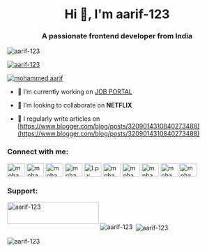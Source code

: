 <h1 align="center">Hi 👋, I'm aarif-123</h1>
<h3 align="center">A passionate frontend developer from India</h3>

<p align="left"> <img src="https://komarev.com/ghpvc/?username=aarif-123&label=Profile%20views&color=0e75b6&style=flat" alt="aarif-123" /> </p>

<p align="left"> <a href="https://github.com/ryo-ma/github-profile-trophy"><img src="https://github-profile-trophy.vercel.app/?username=aarif-123" alt="aarif-123" /></a> </p>

<p align="left"> <a href="https://twitter.com/mohammed aarif" target="blank"><img src="https://img.shields.io/twitter/follow/mohammed aarif?logo=twitter&style=for-the-badge" alt="mohammed aarif" /></a> </p>

- 🔭 I’m currently working on [JOB PORTAL](https://github.com/aarif-123/JOB-PORTAL-HACKATHON)

- 👯 I’m looking to collaborate on **NETFLIX**

- 📝 I regularly write articles on [https://www.blogger.com/blog/posts/3209014310840273488](https://www.blogger.com/blog/posts/3209014310840273488)

<h3 align="left">Connect with me:</h3>
<p align="left">
<a href="https://twitter.com/mohammed aarif" target="blank"><img align="center" src="https://raw.githubusercontent.com/rahuldkjain/github-profile-readme-generator/master/src/images/icons/Social/twitter.svg" alt="mohammed aarif" height="30" width="40" /></a>
<a href="https://linkedin.com/in/mohammed aarif" target="blank"><img align="center" src="https://raw.githubusercontent.com/rahuldkjain/github-profile-readme-generator/master/src/images/icons/Social/linked-in-alt.svg" alt="mohammed aarif" height="30" width="40" /></a>
<a href="https://fb.com/mohammed aarif" target="blank"><img align="center" src="https://raw.githubusercontent.com/rahuldkjain/github-profile-readme-generator/master/src/images/icons/Social/facebook.svg" alt="mohammed aarif" height="30" width="40" /></a>
<a href="https://instagram.com/mohammed aarif" target="blank"><img align="center" src="https://raw.githubusercontent.com/rahuldkjain/github-profile-readme-generator/master/src/images/icons/Social/instagram.svg" alt="mohammed aarif" height="30" width="40" /></a>
<a href="https://www.youtube.com/c/l.p.y university" target="blank"><img align="center" src="https://raw.githubusercontent.com/rahuldkjain/github-profile-readme-generator/master/src/images/icons/Social/youtube.svg" alt="l.p.y university" height="30" width="40" /></a>
<a href="https://www.codechef.com/users/mohammed aarif" target="blank"><img align="center" src="https://cdn.jsdelivr.net/npm/simple-icons@3.1.0/icons/codechef.svg" alt="mohammed aarif" height="30" width="40" /></a>
<a href="https://www.hackerrank.com/mohammed aarif" target="blank"><img align="center" src="https://raw.githubusercontent.com/rahuldkjain/github-profile-readme-generator/master/src/images/icons/Social/hackerrank.svg" alt="mohammed aarif" height="30" width="40" /></a>
<a href="https://codeforces.com/profile/mohammed aarif" target="blank"><img align="center" src="https://raw.githubusercontent.com/rahuldkjain/github-profile-readme-generator/master/src/images/icons/Social/codeforces.svg" alt="mohammed aarif" height="30" width="40" /></a>
<a href="https://www.leetcode.com/mohammed aarif" target="blank"><img align="center" src="https://raw.githubusercontent.com/rahuldkjain/github-profile-readme-generator/master/src/images/icons/Social/leet-code.svg" alt="mohammed aarif" height="30" width="40" /></a>
<a href="https://www.hackerearth.com/mohammed aarif" target="blank"><img align="center" src="https://raw.githubusercontent.com/rahuldkjain/github-profile-readme-generator/master/src/images/icons/Social/hackerearth.svg" alt="mohammed aarif" height="30" width="40" /></a>
</p>

<h3 align="left">Support:</h3>
<p><a href="https://www.buymeacoffee.com/aarif-123"> <img align="left" src="https://cdn.buymeacoffee.com/buttons/v2/default-yellow.png" height="50" width="210" alt="aarif-123" /></a></p><br><br>

<p><img align="left" src="https://github-readme-stats.vercel.app/api/top-langs?username=aarif-123&show_icons=true&locale=en&layout=compact" alt="aarif-123" /></p>

<p>&nbsp;<img align="center" src="https://github-readme-stats.vercel.app/api?username=aarif-123&show_icons=true&locale=en" alt="aarif-123" /></p>

<p><img align="center" src="https://github-readme-streak-stats.herokuapp.com/?user=aarif-123&" alt="aarif-123" /></p>

